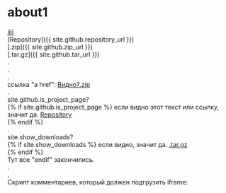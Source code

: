 # about1
jjjj  
[Repository]({{ site.github.repository_url }})  
[.zip]({{ site.github.zip_url }})  
[.tar.gz]({{ site.github.tar_url }})  
.  
.  
.  
ссылка "a href": <a href="{{ site.github.zip_url }}">Видно?.zip</a>  
.  
site.github.is_project_page?  
{% if site.github.is_project_page %}
если видно этот текст или ссылку, значит да. <a href="{{ site.github.repository_url }}">Repository</a>  
{% endif %}  
.  
site.show_downloads?  
{% if site.show_downloads %}
если видно, значит да. <a href="{{ site.github.tar_url }}">.tar.gz</a>  
{% endif %}  
Тут все "endif" закончились.  
.  
.  
Скрипт комментариев, который должен подгрузить iframe:  
<script async src="https://comments.app/js/widget.js?2" data-comments-app-website="zuRUPyyL" data-limit="5"></script>
